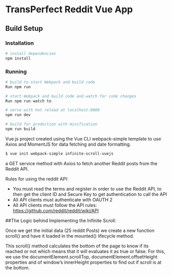 # TransPerfect Reddit Vue App



## Build Setup

### Installation

``` bash
# install dependencies
npm install
```

### Running

``` bash
# build to start Webpack and build code
Run npm run 

# start Webpack and build code and watch for code changes
Run npm run watch to 

# serve with hot reload at localhost:8080
npm run dev

# build for production with minification
npm run build
```

Vue.js project created using the Vue CLI webpack-simple template to use Axios and MomentJS for data fetching and date formatting.

``` bash
$ vue init webpack-simple infinite-scroll-vuejs
```

a GET service method with Axios to fetch another Reddit posts from the Reddit API.

Rules for using the reddit API:
- You must read the terms and register in order to use the Reddit API, to then get the client ID and Secure Key to get authentication to call the API
- All API clients must authenticate with OAUTH 2
- All API clients must follow the API rules: https://github.com/reddit/reddit/wiki/API


##The Logic behind Implementing the Infinite Scroll:

Once we get the initial data (25 reddit Posts)  we create a new function scroll() and have it loaded in the mounted() lifecycle method. 

This scroll() method calculates the bottom of the page to know if its reached or not which means that it will evaluates it as true or false. For this, we use  the documentElement.scrollTop, documentElement.offsetHeight properties and of window’s innerHeight properties to find out if scroll is at the bottom.

